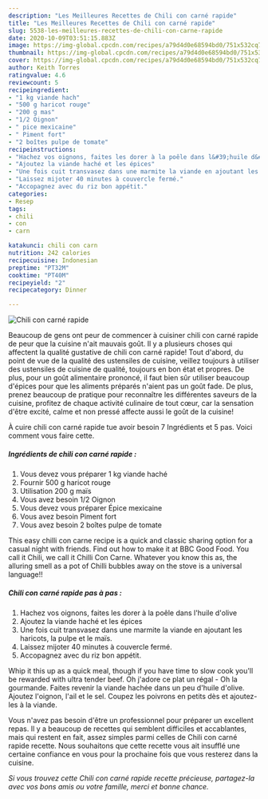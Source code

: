 ```yaml
---
description: "Les Meilleures Recettes de Chili con carné rapide"
title: "Les Meilleures Recettes de Chili con carné rapide"
slug: 5538-les-meilleures-recettes-de-chili-con-carne-rapide
date: 2020-10-09T03:51:15.883Z
image: https://img-global.cpcdn.com/recipes/a79d4d0e68594bd0/751x532cq70/chili-con-carne-rapide-photo-principale-de-la-recette.jpg
thumbnail: https://img-global.cpcdn.com/recipes/a79d4d0e68594bd0/751x532cq70/chili-con-carne-rapide-photo-principale-de-la-recette.jpg
cover: https://img-global.cpcdn.com/recipes/a79d4d0e68594bd0/751x532cq70/chili-con-carne-rapide-photo-principale-de-la-recette.jpg
author: Keith Torres
ratingvalue: 4.6
reviewcount: 5
recipeingredient:
- "1 kg viande hach"
- "500 g haricot rouge"
- "200 g mas"
- "1/2 Oignon"
- " pice mexicaine"
- " Piment fort"
- "2 boîtes pulpe de tomate"
recipeinstructions:
- "Hachez vos oignons, faites les dorer à la poêle dans l&#39;huile d&#39;olive"
- "Ajoutez la viande haché et les épices"
- "Une fois cuit transvasez dans une marmite la viande en ajoutant les haricots, la pulpe et le maïs."
- "Laissez mijoter 40 minutes à couvercle fermé."
- "Accopagnez avec du riz bon appétit."
categories:
- Resep
tags:
- chili
- con
- carn

katakunci: chili con carn 
nutrition: 242 calories
recipecuisine: Indonesian
preptime: "PT32M"
cooktime: "PT40M"
recipeyield: "2"
recipecategory: Dinner

---
```



![Chili con carné rapide](https://img-global.cpcdn.com/recipes/a79d4d0e68594bd0/751x532cq70/chili-con-carne-rapide-photo-principale-de-la-recette.jpg)

Beaucoup de gens ont peur de commencer à cuisiner chili con carné rapide de peur que la cuisine n'ait mauvais goût. Il y a plusieurs choses qui affectent la qualité gustative de chili con carné rapide! Tout d'abord, du point de vue de la qualité des ustensiles de cuisine, veillez toujours à utiliser des ustensiles de cuisine de qualité, toujours en bon état et propres. De plus, pour un goût alimentaire prononcé, il faut bien sûr utiliser beaucoup d'épices pour que les aliments préparés n'aient pas un goût fade. De plus, prenez beaucoup de pratique pour reconnaître les différentes saveurs de la cuisine, profitez de chaque activité culinaire de tout cœur, car la sensation d'être excité, calme et non pressé affecte aussi le goût de la cuisine!

<!--inarticleads1-->

À cuire chili con carné rapide tue avoir besoin 7 Ingrédients et 5 pas. Voici comment vous faire cette.

##### Ingrédients de chili con carné rapide :

1. Vous devez vous préparer 1 kg viande haché
1. Fournir 500 g haricot rouge
1. Utilisation 200 g maïs
1. Vous avez besoin 1/2 Oignon
1. Vous devez vous préparer  Épice mexicaine
1. Vous avez besoin  Piment fort
1. Vous avez besoin 2 boîtes pulpe de tomate


This easy chilli con carne recipe is a quick and classic sharing option for a casual night with friends. Find out how to make it at BBC Good Food. You call it Chili, we call it Chilli Con Carne. Whatever you know this as, the alluring smell as a pot of Chilli bubbles away on the stove is a universal language!! 

<!--inarticleads2-->

##### Chili con carné rapide pas à pas :

1. Hachez vos oignons, faites les dorer à la poêle dans l&#39;huile d&#39;olive
1. Ajoutez la viande haché et les épices
1. Une fois cuit transvasez dans une marmite la viande en ajoutant les haricots, la pulpe et le maïs.
1. Laissez mijoter 40 minutes à couvercle fermé.
1. Accopagnez avec du riz bon appétit.


Whip it this up as a quick meal, though if you have time to slow cook you&#39;ll be rewarded with ultra tender beef. Oh j&#39;adore ce plat un régal - Oh la gourmande. Faites revenir la viande hachée dans un peu d&#39;huile d&#39;olive. Ajoutez l&#39;oignon, l&#39;ail et le sel. Coupez les poivrons en petits dès et ajoutez-les à la viande. 

<!--inarticleads1-->

<p>
Vous n'avez pas besoin d'être un professionnel pour préparer un excellent repas. Il y a beaucoup de recettes qui semblent difficiles et accablantes, mais qui restent en fait, assez simples parmi celles de Chili con carné rapide recette. Nous souhaitons que cette recette vous ait insufflé une certaine confiance en vous pour la prochaine fois que vous resterez dans la cuisine.
</p>

<p>
<i>Si vous trouvez cette Chili con carné rapide recette précieuse, partagez-la avec vos bons amis ou votre famille, merci et bonne chance.</i>
</p>
